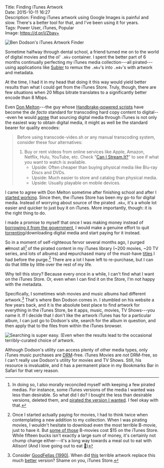 Title: Finding iTunes Artwork  
Date: 2015-10-11 16:27  
Description: Finding iTunes artwork using Google Images is painful and slow. There's a better tool for that, and I've been using it for years.  
Tags: Power User, iTunes, Popular  
Image: https://d.pr/i/Zbav+  

![Ben Dodson's iTunes Artwork Finder][1]

Sometime halfway through dental school, a friend turned me on to the world of digital movies and the ol' `.mkv` container. I spent the better part of 6 months continually perfecting my iTunes media collection---all pirated---using applications like [Subler][2] to remux the `.mkv`'s into `.m4v`'s with artwork and metadata.

At the time, I had it in my head that doing it this way would yield better results than what I could get from the iTunes Store. Truly, though, there are few situations when 20 Mbps bitrate translates to a  significantly better encode than 8 Mbps.

Even [Don Melton][3]---the guy whose [Handbrake-powered scripts][4] have become the *de facto* standard for transcoding hard copy content to digital---even he would [agree][5] that sourcing digital media through iTunes is not only the easiest way to obtain digital media, it might as well be the standard bearer for quality encodes:

> Before using transcode-video.sh or any manual transcoding system, consider these four alternatives:
>
>	1. Buy or rent videos from online services like Apple, Amazon, Netflix, Hulu, YouTube, etc. Check "[Can I Stream.It?][6]" to see if what you want to watch is available.
>		* Upside: Often cheaper than buying physical media like Blu-ray Discs and DVDs.
>		* Upside: Much easier to store and catalog than physical media.
>		* Upside: Usually playable on mobile devices.

I came to agree with Don Melton sometime after finishing school and after I [started working][7]. Since then, the iTunes Store has been my go-to for digital media. Instead of worrying about source of the pirated `.mkv`, it's a whole lot easier and quicker to just buy it on iTunes. More importantly, though: it is the right thing to do.

I made a promise to myself that once I was making money instead of [borrowing it from the government][8], I would make a genuine effort to quit [torrenting][9]/downloading digital media and start paying for it instead.

So in a moment of self-righteous fervor several months ago, I purged <s>all</s>most all[^1] of the pirated content in my iTunes library (~200 movies, ~20 TV series, and lots of albums) and <s>re</s>purchased many of the must-have [titles][10] I had before the purge.[^2] There are a lot I have left to re-purchase, but I can do that little by little over the rest of my life.

Why tell this story? Because every once in a while, I can't find what I want on the iTunes Store. Or, even when I can find it on the Store, I'm not happy with the metadata.

Specifically, I sometimes wish movies and music albums had different artwork.[^3] That's where Ben Dodson comes in. I stumbled on his website a few years back, and it is the absolute best place to find artwork for everything in the iTunes Store, be it apps, music, movies, TV Shows---you name it. If I decide that I don't like the artwork iTunes has for a particular album, I can just go to Dodson's site, search for the album in question, and then apply that to the files from within the iTunes browser.

![Searching is super easy. (Even when the results lead to the occasional terribly-curated choice of artwork.][11]

Although Dodson's utility can access plenty of other media types, only iTunes music purchases are [DRM][12]-free. iTunes Movies are *not* DRM-free, so I can't really use Dodson's utility for movies and TV Shows. Still, his resource is invaluable, and it has a permanent place in my Bookmarks Bar in Safari for that very reason.

[^1]: In doing so, I also morally reconciled myself with keeping a few pirated medias. For instance, some iTunes versions of the media I wanted was less than desirable. So what did I do? I bought the less than desirable versions, deleted them, and [pirated the version I wanted][a]. I feel okay with that.
[^2]: Once I started actually paying for movies, I had to think twice when contemplating a new addition to my collection. When I was pirating movies, I wouldn't hesitate to download even the most terrible B-movie, just to have it. But [some of those][b] B-movies cost $15 on the iTunes Store. While fifteen bucks isn't exactly a large sum of money, it's certainly not chump change either---it's a long way towards a meal out to eat with Allison! (And I love going out to eat [🍴][c])
[^3]: Consider [GoodFellas (1990)][d]. When did [this][e] terrible artwork replace this much [better][f] version? Shame on you, iTunes Store.

[a]: /2015/5/14/this-is-the-best-version-of-star-wars-and-watching-it-is-a-crime "My thoughts on Harmy's Despecialized Edition of Star Wars"
[b]: https://itunes.apple.com/us/movie/the-fugitive/id282551004?at=1l3vx9s "The Fugitive on iTunes"
[c]: https://instagram.com/p/1ExLghwz2f/?taken-by=toniwonkanobi "Instagramming my eating with Allison"
[d]: https://itunes.apple.com/us/movie/goodfellas/id275463151?at=1l3vx9s "Goodfellas on iTunes"
[e]: https://d.pr/i/BY2d+ "The current fugly iTunes Store artwork for Goodfellas"
[f]: https://d.pr/i/1kHVX+ "The previous iTunes Store artwork for Goodfellas"

[1]: https://d.pr/i/Zbav+ "Ben Dodson's iTunes Artwork Finder"
[2]: https://bitbucket.org/galad87/subler/wiki/Home "The Subler Project"
[3]: http://twitter.com/donmelton "Don Melton on Twitter"
[4]: https://github.com/donmelton/video-transcoding-scripts "Don Melton's transcoding scripts"
[5]: https://github.com/donmelton/video-transcoding-scripts#alternatives-to-transcoding-your-media "Don Melton's suggestions for alternatives to transcoding media"
[6]: http://www.canistream.it/ "Check this site to see if you can stream what you're looking for"
[7]: http://twitter.com/anthonycraigdds "My alter-ego, 'Anthony Craig, DDS,' on Twitter"
[8]: http://www.myfedloan.org/ "Everyone former student's favorite website"
[9]: https://www.transmissionbt.com/ "Transmission, a bit torrent client for OS X"
[10]: https://itunes.apple.com/us/movie/the-good-the-bad-and-the-ugly/id270778212?at=1l3vx9s "'The Good, the Bad and the Ugly' on iTunes"
[11]: https://d.pr/i/1eWpP+ "Searching with Ben Dodson's utility"
[12]: https://en.wikipedia.org/wiki/Digital_rights_management "Wikipedia: DRM"